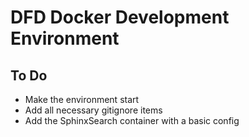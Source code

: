 # DFD Docker Development Environment

## To Do

- Make the environment start
- Add all necessary gitignore items
- Add the SphinxSearch container with a basic config